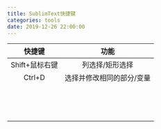 ```yaml
---
title: SublimText快捷键
categories: tools
date: 2019-12-26 22:00:00
---
```




|     快捷键     |           功能            |
| :------------: | :-----------------------: |
| Shift+鼠标右键 |      列选择/矩形选择      |
|     Ctrl+D     | 选择并修改相同的部分/变量 |
|                |                           |
|                |                           |
|                |                           |
|                |                           |
|                |                           |
|                |                           |
|                |                           |
|                |                           |
|                |                           |
|                |                           |
|                |                           |
|                |                           |
|                |                           |
|                |                           |
